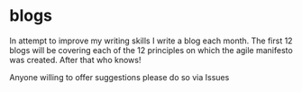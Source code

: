 # blogs

In attempt to improve my writing skills I write a blog each month.  The first 12 blogs will be covering each of the 12 principles on which the agile manifesto was created.  After that who knows!

Anyone willing to offer suggestions please do so via Issues

